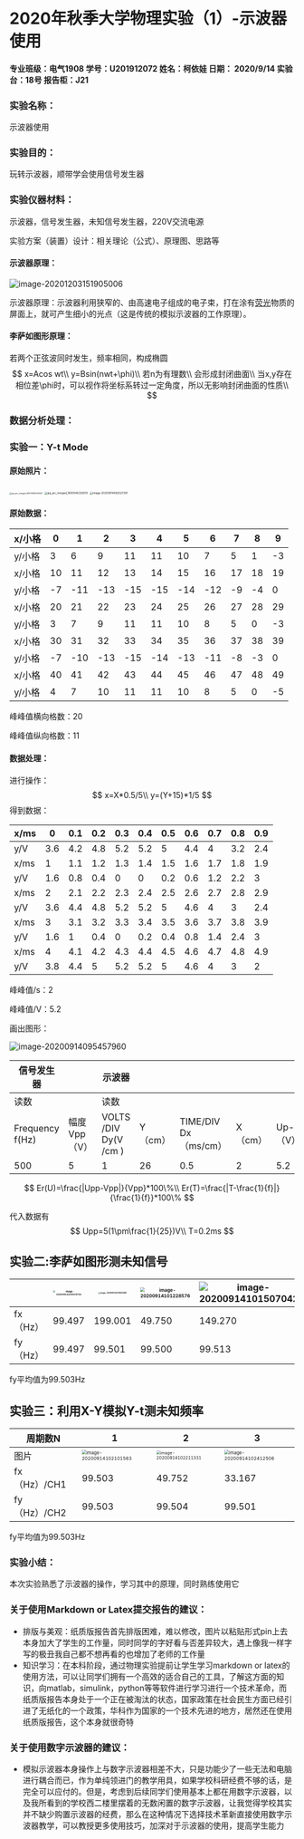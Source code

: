 # 2020年秋季大学物理实验（1）-示波器使用

#### 专业班级：电气1908    学号：U201912072  姓名：柯依娃 日期： 2020/9/14  实验台：18号 报告柜：J21

### 实验名称：

示波器使用

### 实验目的：

玩转示波器，顺带学会使用信号发生器

### 实验仪器材料：

示波器，信号发生器，未知信号发生器，220V交流电源

 实验方案（装置）设计：相关理论（公式）、原理图、思路等

#### 示波器原理：

![image-20201203151905006](2020年春季大学物理实验（1）-示波器.assets/image-20201203151905006.png)

示波器原理：示波器利用狭窄的、由高速电子组成的电子束，打在涂有[荧光](https://baike.baidu.com/item/荧光/2942797)物质的屏面上，就可产生细小的光点（这是传统的模拟示波器的工作原理）。

#### 李萨如图形原理：

若两个正弦波同时发生，频率相同，构成椭圆
$$
x=Acos wt\\
y=Bsin(nwt+\phi)\\
若n为有理数\\
会形成封闭曲面\\
当x,y存在相位差\phi时，可以视作将坐标系转过一定角度，所以无影响封闭曲面的性质\\
$$

### 数据分析处理：

### 实验一：Y-t Mode

#### 原始照片：

<img src="2020年春季大学物理实验（1）-示波器.assets/qq_pic_merged_1600046324043.jpg" alt="qq_pic_merged_1600046324043" style="zoom: 25%;" />

<img src="2020年春季大学物理实验（1）-示波器.assets/qq_pic_merged_1600046339219.jpg" alt="qq_pic_merged_1600046339219" style="zoom: 33%;" />

<img src="2020年春季大学物理实验（1）-示波器.assets/image-20200914092027381.png" alt="image-20200914092027381" style="zoom: 33%;" />

#### 原始数据：

| x/小格 | 0    | 1    | 2    | 3    | 4    | 5    | 6    | 7    | 8    | 9    |
| ------ | ---- | ---- | ---- | ---- | ---- | ---- | ---- | ---- | ---- | ---- |
| y/小格 | 3    | 6    | 9    | 11   | 11   | 10   | 7    | 5    | 1    | -3   |
| x/小格 | 10   | 11   | 12   | 13   | 14   | 15   | 16   | 17   | 18   | 19   |
| y/小格 | -7   | -11  | -13  | -15  | -15  | -14  | -12  | -9   | -4   | 0    |
| x/小格 | 20   | 21   | 22   | 23   | 24   | 25   | 26   | 27   | 28   | 29   |
| y/小格 | 3    | 7    | 9    | 11   | 11   | 10   | 8    | 5    | 0    | -3   |
| x/小格 | 30   | 31   | 32   | 33   | 34   | 35   | 36   | 37   | 38   | 39   |
| y/小格 | -7   | -10  | -13  | -15  | -14  | -13  | -11  | -8   | -3   | 0    |
| x/小格 | 40   | 41   | 42   | 43   | 44   | 45   | 46   | 47   | 48   | 49   |
| y/小格 | 4    | 7    | 10   | 11   | 11   | 10   | 8    | 5    | 0    | -5   |

峰峰值横向格数：20

峰峰值纵向格数：11

#### 数据处理：

进行操作：
$$
x=X*0.5/5\\
y=(Y+15)*1/5
$$
得到数据：

| x/ms | 0    | 0.1  | 0.2  | 0.3  | 0.4  | 0.5  | 0.6  | 0.7  | 0.8  | 0.9  |
| ---- | ---- | ---- | ---- | ---- | ---- | ---- | ---- | ---- | ---- | ---- |
| y/V  | 3.6  | 4.2  | 4.8  | 5.2  | 5.2  | 5    | 4.4  | 4    | 3.2  | 2.4  |
| x/ms | 1    | 1.1  | 1.2  | 1.3  | 1.4  | 1.5  | 1.6  | 1.7  | 1.8  | 1.9  |
| y/V  | 1.6  | 0.8  | 0.4  | 0    | 0    | 0.2  | 0.6  | 1.2  | 2.2  | 3    |
| x/ms | 2    | 2.1  | 2.2  | 2.3  | 2.4  | 2.5  | 2.6  | 2.7  | 2.8  | 2.9  |
| y/V  | 3.6  | 4.4  | 4.8  | 5.2  | 5.2  | 5    | 4.6  | 4    | 3    | 2.4  |
| x/ms | 3    | 3.1  | 3.2  | 3.3  | 3.4  | 3.5  | 3.6  | 3.7  | 3.8  | 3.9  |
| y/V  | 1.6  | 1    | 0.4  | 0    | 0.2  | 0.4  | 0.8  | 1.4  | 2.4  | 3    |
| x/ms | 4    | 4.1  | 4.2  | 4.3  | 4.4  | 4.5  | 4.6  | 4.7  | 4.8  | 4.9  |
| y/V  | 3.8  | 4.4  | 5    | 5.2  | 5.2  | 5    | 4.6  | 4    | 3    | 2    |

 峰峰值/s：2

峰峰值/V：5.2

画出图形：

![image-20200914095457960](2020年春季大学物理实验（1）-示波器.assets/image-20200914095457960.png)







| 信号发生器      |              | 示波器                |         |                         |         |           |         |
| --------------- | ------------ | --------------------- | ------- | ----------------------- | ------- | --------- | ------- |
| 读数            |              | 读数                  |         |                         |         |           |         |
| Frequency f(Hz) | 幅度Vpp（V） | VOLTS /DIV Dy(V /cm ) | Y（cm） | TIME/DIV    Dx（ms/cm） | X（cm） | Up-p（V） | T（ms） |
| 500             | 5            | 1                     | 26      | 0.5                     | 2       | 5.2       | 2       |

$$
Er(U)=\frac{|Upp-Vpp|}{Vpp}*100\%\\
Er(T)=\frac{|T-\frac{1}{f}|}{\frac{1}{f}}*100\%
$$

代入数据有
$$
Upp=5(1\pm\frac{1}{25})V\\
T=0.2ms
$$


## 实验二:李萨如图形测未知信号

|          | <img src="2020年春季大学物理实验（1）-示波器.assets/image-20200914100519734.png" alt="image-20200914100519734" style="zoom:25%;" /> | <img src="2020年春季大学物理实验（1）-示波器.assets/image-20200914100832490.png" alt="image-20200914100832490" style="zoom:20%;" /> | <img src="2020年春季大学物理实验（1）-示波器.assets/image-20200914101228576.png" alt="image-20200914101228576" style="zoom:50%;" /> | ![image-20200914101507042](2020年春季大学物理实验（1）-示波器.assets/image-20200914101507042.png) |
| -------- | ------------------------------------------------------------ | ------------------------------------------------------------ | ------------------------------------------------------------ | ------------------------------------------------------------ |
| fx（Hz） | 99.497                                                       | 199.001                                                      | 49.750                                                       | 149.270                                                      |
| fy（Hz） | 99.497                                                       | 99.501                                                       | 99.500                                                       | 99.513                                                       |

fy平均值为99.503Hz

## 实验三：利用X-Y模拟Y-t测未知频率

| 周期数N      | 1                                                            | 2                                                            | 3                                                            |
| ------------ | ------------------------------------------------------------ | ------------------------------------------------------------ | ------------------------------------------------------------ |
| 图片         | <img src="2020年春季大学物理实验（1）-示波器.assets/image-20200914102101563.png" alt="image-20200914102101563" style="zoom:50%;" /> | <img src="2020年春季大学物理实验（1）-示波器.assets/image-20200914102211331.png" alt="image-20200914102211331" style="zoom: 45%;" /> | <img src="2020年春季大学物理实验（1）-示波器.assets/image-20200914102412506.png" alt="image-20200914102412506" style="zoom:50%;" /> |
| fx（Hz）/CH1 | 99.503                                                       | 49.752                                                       | 33.167                                                       |
| fy（Hz）/CH2 | 99.503                                                       | 99.504                                                       | 99.501                                                       |

fy平均值为99.503Hz

### 实验小结：

本次实验熟悉了示波器的操作，学习其中的原理，同时熟练使用它

### 关于使用Markdown or Latex提交报告的建议：

- 排版与美观：纸质版报告首先排版困难，难以修改，图片以粘贴形式pin上去本身加大了学生的工作量，同时同学的字好看与否差异较大，遇上像我一样字写的极丑我自己都不想再看的也增加了老师的工作量
- 知识学习：在本科阶段，通过物理实验提前让学生学习markdown or latex的使用方法，可以让同学们拥有一个高效的适合自己的工具，了解这方面的知识，向matlab，simulink，python等等软件进行学习进行一个技术革命，而纸质版报告本身处于一个正在被淘汰的状态，国家政策在社会民生方面已经引进了无纸化的一个政策，华科作为国家的一个技术先进的地方，居然还在使用纸质版报告，这个本身就很奇特

### 关于使用数字示波器的建议：

- 模拟示波器本身操作上与数字示波器相差不大，只是功能少了一些无法和电脑进行耦合而已，作为单纯领进门的教学用具，如果学校科研经费不够的话，是完全可以应付的。但是，考虑到后续同学们使用基本上都在用数字示波器，以及我所看到的学校西二楼里摆着的无数闲置的数字示波器，让我觉得学校其实并不缺少购置示波器的经费，那么在这种情况下选择技术革新直接使用数字示波器教学，可以教授更多使用技巧，加深对于示波器的使用，提高学生能力

